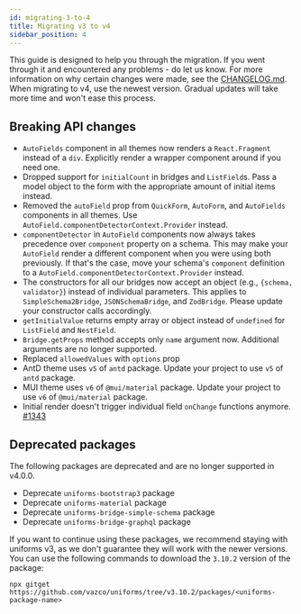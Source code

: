 ```yaml
---
id: migrating-3-to-4
title: Migrating v3 to v4
sidebar_position: 4
---
```


This guide is designed to help you through the migration. If you went through it and encountered any problems - do let us know. For more information on why certain changes were made, see the [CHANGELOG.md](https://github.com/vazco/uniforms/blob/master/CHANGELOG.md). When migrating to v4, use the newest version. Gradual updates will take more time and won't ease this process.

## Breaking API changes

- `AutoFields` component in all themes now renders a `React.Fragment` instead of a `div`. Explicitly render a wrapper component around if you need one.
- Dropped support for `initialCount` in bridges and `ListField`s. Pass a model object to the form with the appropriate amount of initial items instead.
- Removed the `autoField` prop from `QuickForm`, `AutoForm`, and `AutoFields` components in all themes. Use `AutoField.componentDetectorContext.Provider` instead.
- `componentDetector` in `AutoField` components now always takes precedence over `component` property on a schema. This may make your `AutoField` render a different component when you were using both previously. If that's the case, move your schema's `component` definition to a `AutoField.componentDetectorContext.Provider` instead.
- The constructors for all our bridges now accept an object (e.g., `{schema, validator}`) instead of individual parameters. This applies to `SimpleSchema2Bridge`, `JSONSchemaBridge`, and `ZodBridge`. Please update your constructor calls accordingly.
- `getInitialValue` returns empty array or object instead of `undefined` for `ListField` and `NestField`.
- `Bridge.getProps` method accepts only `name` argument now. Additional arguments are no longer supported.
- Replaced `allowedValues` with `options` prop
- AntD theme uses `v5` of `antd` package. Update your project to use `v5` of `antd` package.
- MUI theme uses `v6` of `@mui/material` package. Update your project to use `v6` of `@mui/material` package.
- Initial render doesn't trigger individual field `onChange` functions anymore. [#1343](https://github.com/vazco/uniforms/pull/1343)

## Deprecated packages

The following packages are deprecated and are no longer supported in v4.0.0.

- Deprecate `uniforms-bootstrap3` package
- Deprecate `uniforms-material` package
- Deprecate `uniforms-bridge-simple-schema` package
- Deprecate `uniforms-bridge-graphql` package

If you want to continue using these packages, we recommend staying with uniforms v3, as we don't guarantee they will work with the newer versions. You can use the following commands to download the `3.10.2` version of the package:

```
npx gitget https://github.com/vazco/uniforms/tree/v3.10.2/packages/<uniforms-package-name>
```
